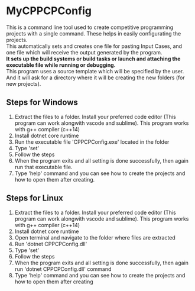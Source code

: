 # MyCPPCPConfig
This is a command line tool used to create competitive programming projects with a single command. These helps in easily configurating the projects.<br/>
This automatically sets and creates one file for pasting Input Cases, and one file which will receive the output generated by the program.<br/>
<b>It sets up the build systems or build tasks or launch and attaching the executable file while running or debugging.</b><br/>
This program uses a source template which will be specified by the user. And it will ask for a directory where it will be creating the new folders (for new projects).<br/>

<b><h2>Steps for Windows</h2></b>
<ol type="1">
<li>Extract the files to a folder. Install your preferred code editor (This program can work alongwith vscode and sublime). This program works with g++ compiler (c++14)</li>
<li>Install dotnet core runtime</li>
<li>Run the executable file 'CPPCPConfig.exe' located in the folder</li>
<li>Type 'set'</li>
<li>Follow the steps</li>
<li>When the program exits and all setting is done successfully, then again run that executable file.</li>
<li>Type 'help' command and you can see how to create the projects and how to open them after creating.</li>
</ol>

<b><h2>Steps for Linux</h2></b>
<ol type="1">
<li>Extract the files to a folder. Install your preferred code editor (This program can work alongwith vscode and sublime). This program works with g++ compiler (c++14)</li>
<li>Install dotnet core runtime</li>
<li>Open terminal and navigate to the folder where files are extracted</li>
<li>Run 'dotnet CPPCPConfig.dll'</li>
<li>Type 'set'</li>
<li>Follow the steps</li>
<li>When the program exits and all setting is done successfully, then again run 'dotnet CPPCPConfig.dll' command</li>
<li>Type 'help' command and you can see how to create the projects and how to open them after creating</li>
</ol>
